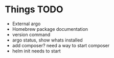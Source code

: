 # Things TODO

- External argo
- Homebrew package documentation
- version command
- argo status, show whats installed
- add composer? need a way to start composer
- helm init needs to start
